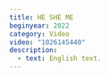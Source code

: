```yaml
---
title: HE SHE ME
beginyear: 2022
category: Video
video: "1026145440"
description:
  - text: English text.
---
```

